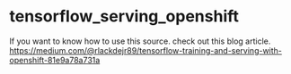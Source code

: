 # tensorflow_serving_openshift
If you want to know how to use this source. check out this blog article.
https://medium.com/@rlackdejr89/tensorflow-training-and-serving-with-openshift-81e9a78a731a
